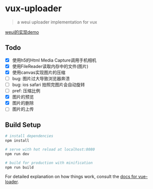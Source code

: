 # vux-uploader

> a weui uploader implementation for vux

[weui的实现demo](https://weui.io/#uploader)

## Todo
- [x] 使用h5的Html Media Capture调用手机相机
- [x] 使用FileReader读取内存中的文件(图片)
- [x] 使用canvas实现图片的压缩
 - [ ] bug: 图片过大导致浏览器奔溃
 - [ ] bug: ios safari 拍照完图片会自动旋转
 - [ ] pref: 压缩比例
- [x] 图片的预览
- [x] 图片的删除
- [ ] 图片的上传

## Build Setup

``` bash
# install dependencies
npm install

# serve with hot reload at localhost:8080
npm run dev

# build for production with minification
npm run build
```

For detailed explanation on how things work, consult the [docs for vue-loader](http://vuejs.github.io/vue-loader).
